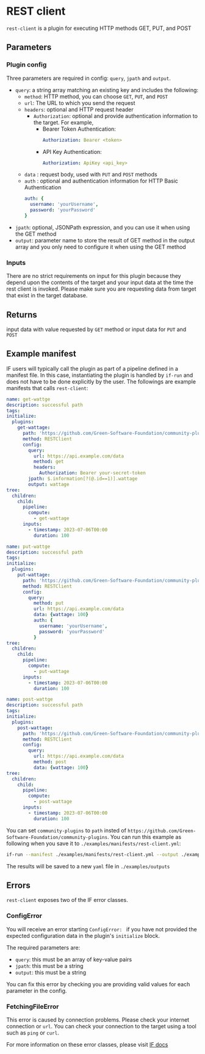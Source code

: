 # REST client

`rest-client` is a plugin for executing HTTP methods GET, PUT, and POST


## Parameters

### Plugin config

Three parameters are required in config: `query`, `jpath` and `output`.

- `query`: a string array matching an existing key and includes the following:
  - `method`: HTTP method, you can choose `GET`, `PUT`, and `POST`
  - `url`: The URL to which you send the request
  - `headers`: optional and HTTP request header
    - `Authorization`: optional and provide authentication information to the target. For example,
      - Bearer Token Authentication: 
        ```yml
        Authorization: Bearer <token>
        ```
      - API Key Authentication: 
        ```yml
        Authorization: ApiKey <api_key>
        ```
  - `data` : request body, used with `PUT` and `POST` methods
  - `auth` : optional and authentication information for HTTP Basic Authentication
    ```yml
    auth: {
      username: 'yourUsername',
      password: 'yourPassword'
    }
    ```
- `jpath`: optional, JSONPath expression, and you can use it when using the GET method
- `output`: parameter name to store the result of GET method in the output array and you only need to configure it when using the GET method

### Inputs

There are no strict requirements on input for this plugin because they depend upon the contents of the target and your input data at the time the rest client is invoked. Please make sure you are requesting data from target that exist in the target database.

## Returns

input data with value requested by `GET` method or input data for `PUT` and `POST`

## Example manifest

IF users will typically call the plugin as part of a pipeline defined in a manifest file. In this case, instantiating the plugin is handled by `if-run` and does not have to be done explicitly by the user. The followings are example manifests that calls `rest-client`:

```yaml
name: get-wattge
description: successful path
tags:
initialize:
  plugins:
    get-wattage:
      path: 'https://github.com/Green-Software-Foundation/community-plugins'
      method: RESTClient
      config:
        query:
          url: https://api.example.com/data
          method: get
          headers: 
            Authorization: Bearer your-secret-token
        jpath: $.information[?(@.id==1)].wattage
        output: wattage
tree:
  children:
    child:
      pipeline:
        compute:
          - get-wattage
      inputs:
        - timestamp: 2023-07-06T00:00 
          duration: 100
```
```yaml
name: put-wattge
description: successful path
tags:
initialize:
  plugins:
    put-wattage:
      path: 'https://github.com/Green-Software-Foundation/community-plugins'
      method: RESTClient
      config:
        query:
          method: put
          url: https://api.example.com/data
          data: {wattage: 100}
          auth: {
            username: 'yourUsername',
            password: 'yourPassword'
          }
tree:
  children:
    child:
      pipeline:
        compute:
          - put-wattage
      inputs:
        - timestamp: 2023-07-06T00:00 
          duration: 100


```
```yaml
name: post-wattge
description: successful path
tags:
initialize:
  plugins:
    post-wattage:
      path: 'https://github.com/Green-Software-Foundation/community-plugins'
      method: RESTClient
      config:
        query:
          url: https://api.example.com/data
          method: post
          data: {wattage: 100}
tree:
  children:
    child:
      pipeline:
        compute:
          - post-wattage
      inputs:
        - timestamp: 2023-07-06T00:00 
          duration: 100
```
You can set `community-plugins` to `path` insted of `https://github.com/Green-Software-Foundation/community-plugins`. 
You can run this example as following when you save it to `./examples/manifests/rest-client.yml`:

```sh
if-run --manifest ./examples/manifests/rest-client.yml --output ./examples/outputs/rest-client
```

The results will be saved to a new `yaml` file in `./examples/outputs`

## Errors

`rest-client` exposes two of the IF error classes.

### ConfigError

You will receive an error starting `ConfigError: ` if you have not provided the expected configuration data in the plugin's `initialize` block.

The required parameters are:

- `query`: this must be an array of key-value pairs 
- `jpath`: this must be a string
- `output`: this must be a string

You can fix this error by checking you are providing valid values for each parameter in the config.

### FetchingFileError

This error is caused by connection problems. Please check your internet connection or `url`. You can check your connection to the target using a tool such as `ping` or `curl`.

For more information on these error classes, please visit [IF docs](https://if.greensoftware.foundation/reference/errors)
